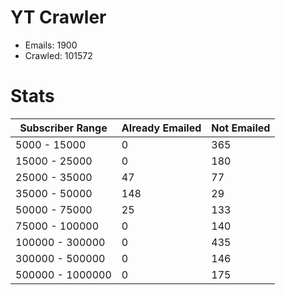 # YT Crawler
- Emails: 1900
- Crawled: 101572

# Stats
| Subscriber Range  | Already Emailed | Not Emailed |
|-------|-------|-------|
| 5000 - 15000 | 0 | 365 |
| 15000 - 25000 | 0 | 180 |
| 25000 - 35000 | 47 | 77 |
| 35000 - 50000 | 148 | 29 |
| 50000 - 75000 | 25 | 133 |
| 75000 - 100000 | 0 | 140 |
| 100000 - 300000 | 0 | 435 |
| 300000 - 500000 | 0 | 146 |
| 500000 - 1000000 | 0 | 175 |
